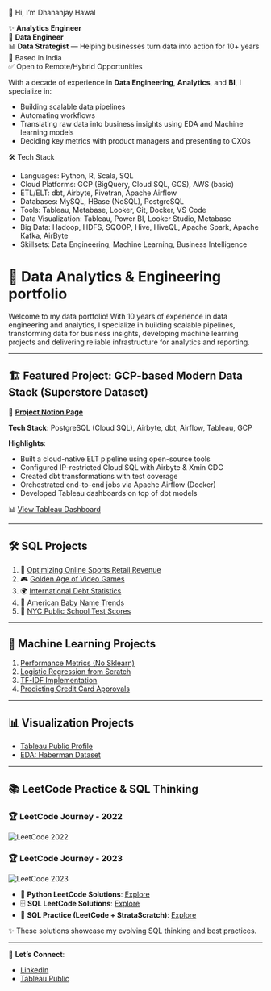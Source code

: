 👋 Hi, I’m Dhananjay Hawal

✨ **Analytics Engineer**  
🔧 **Data Engineer**  
📊 **Data Strategist** — Helping businesses turn data into action for 10+ years  
📍 Based in India  
✅ Open to Remote/Hybrid Opportunities

With a decade of experience in **Data Engineering**, **Analytics**, and **BI**, I specialize in:

- Building scalable data pipelines  
- Automating workflows  
- Translating raw data into business insights using EDA and Machine learning models
- Deciding key metrics with product managers and presenting to CXOs

🛠️ Tech Stack

- Languages: Python, R, Scala, SQL
- Cloud Platforms: GCP (BigQuery, Cloud SQL, GCS), AWS (basic)
- ETL/ELT: dbt, Airbyte, Fivetran, Apache Airflow
- Databases: MySQL, HBase (NoSQL), PostgreSQL
- Tools: Tableau, Metabase, Looker, Git, Docker, VS Code
- Data Visualization: Tableau, Power BI, Looker Studio, Metabase
- Big Data: Hadoop, HDFS, SQOOP, Hive, HiveQL, Apache Spark, Apache Kafka, AirByte
- Skillsets: Data Engineering, Machine Learning, Business Intelligence


# 🚀 Data Analytics & Engineering portfolio

Welcome to my data portfolio! With 10 years of experience in data engineering and analytics, I specialize in building scalable pipelines, transforming data for business insights, developing machine learning projects and delivering reliable infrastructure for analytics and reporting.

---

## 🏗️ Featured Project: GCP-based Modern Data Stack (Superstore Dataset)

🔗 [**Project Notion Page**](https://www.notion.so/ETL-project-251abcbb30a08072a4fddd4e73837f8f)

**Tech Stack**: PostgreSQL (Cloud SQL), Airbyte, dbt, Airflow, Tableau, GCP

**Highlights**:

- Built a cloud-native ELT pipeline using open-source tools
- Configured IP-restricted Cloud SQL with Airbyte & Xmin CDC
- Created dbt transformations with test coverage
- Orchestrated end-to-end jobs via Apache Airflow (Docker)
- Developed Tableau dashboards on top of dbt models

📊 [View Tableau Dashboard](https://public.tableau.com/app/profile/dhananjay.hawal/viz/OrderManagementDashboard/TableauStory)

---

## 🛠️ SQL Projects

1. 🏬 [Optimizing Online Sports Retail Revenue](https://github.com/dhananjay93/SQL-Projects/blob/main/Optimizing%20Online%20Sports%20Retail%20Revenue/notebook.ipynb)
2. 🎮 [Golden Age of Video Games](https://github.com/dhananjay93/SQL-Projects/blob/main/When%20Was%20the%20Golden%20Age%20of%20Video%20Games_/notebook.ipynb)
3. 🌍 [International Debt Statistics](https://github.com/dhananjay93/SQL-Projects/blob/main/Analyze%20International%20Debt%20Statistics/notebook.ipynb)
4. 👶 [American Baby Name Trends](https://github.com/dhananjay93/SQL-Projects/blob/main/Analyzing%20American%20Baby%20Name%20Trends/notebook.ipynb)
5. 🏫 [NYC Public School Test Scores](https://github.com/dhananjay93/SQL-Projects/blob/main/Analyzing%20NYC%20Public%20School%20Test%20Result%20Scores/notebook.ipynb)

---

## 🤖 Machine Learning Projects

1. [Performance Metrics (No Sklearn)](https://github.com/dhananjay93/dhananjay93.github.io/blob/main/5_Performance_metrics_Instructions.ipynb)
2. [Logistic Regression from Scratch](https://github.com/dhananjay93/Machine-Learning/blob/main/Logistic_Regression_from_Scratch.ipynb)
3. [TF-IDF Implementation](https://github.com/dhananjay93/Machine-Learning/blob/main/TF_IDF_from_Scratch.ipynb)
4. [Predicting Credit Card Approvals](https://github.com/dhananjay93/Machine-Learning/blob/main/Predicting%20Credit%20Card%20Approvals/notebook.ipynb)

---

## 📊 Visualization Projects

- [Tableau Public Profile](https://public.tableau.com/app/profile/dhananjay.hawal)
- [EDA: Haberman Dataset](https://github.com/dhananjay93/Machine-Learning/blob/main/Haberman_Dataset.ipynb)

---

## 📚 LeetCode Practice & SQL Thinking

### 🏆 LeetCode Journey - 2022

![LeetCode 2022](https://github.com/user-attachments/assets/754f5282-c055-4680-af1e-744045ff28ec)

### 🏆 LeetCode Journey - 2023

![LeetCode 2023](https://github.com/user-attachments/assets/b428db46-35c3-4528-961a-3ee9c46628a6)

- 🐍 **Python LeetCode Solutions**: [Explore](https://github.com/dhananjay93/leetcode/tree/main/python)
- 🗄️ **SQL LeetCode Solutions**: [Explore](https://github.com/dhananjay93/leetcode/tree/main/sql)
- 🧠 **SQL Practice (LeetCode + StrataScratch)**: [Explore](https://github.com/dhananjay93/leetcode-sql-practice/tree/main/problems)

✨ These solutions showcase my evolving SQL thinking and best practices.

---

📩 **Let’s Connect**:
- [LinkedIn](https://www.linkedin.com/in/dhananjayhawal/)
- [Tableau Public](https://public.tableau.com/app/profile/dhananjay.hawal)
